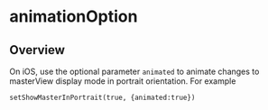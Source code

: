 # animationOption

<ProxySummary/>

## Overview

On iOS, use the optional parameter `animated` to animate changes to masterView display mode in portrait orientation. For example

    setShowMasterInPortrait(true, {animated:true})

<ApiDocs/>
